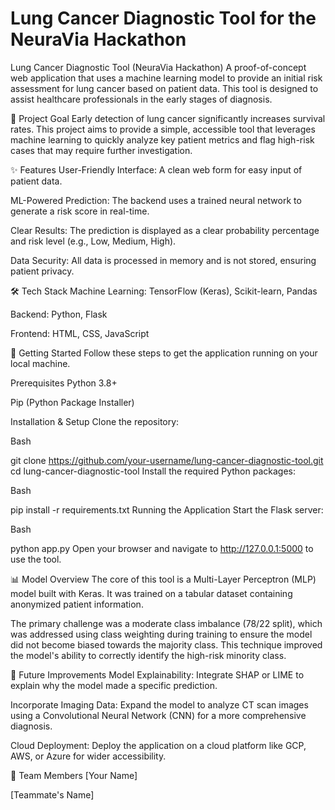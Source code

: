 # Lung Cancer Diagnostic Tool for the NeuraVia Hackathon

Lung Cancer Diagnostic Tool (NeuraVia Hackathon)
A proof-of-concept web application that uses a machine learning model to provide an initial risk assessment for lung cancer based on patient data. This tool is designed to assist healthcare professionals in the early stages of diagnosis.

🎯 Project Goal
Early detection of lung cancer significantly increases survival rates. This project aims to provide a simple, accessible tool that leverages machine learning to quickly analyze key patient metrics and flag high-risk cases that may require further investigation.

✨ Features
User-Friendly Interface: A clean web form for easy input of patient data.

ML-Powered Prediction: The backend uses a trained neural network to generate a risk score in real-time.

Clear Results: The prediction is displayed as a clear probability percentage and risk level (e.g., Low, Medium, High).

Data Security: All data is processed in memory and is not stored, ensuring patient privacy.

🛠️ Tech Stack
Machine Learning: TensorFlow (Keras), Scikit-learn, Pandas

Backend: Python, Flask

Frontend: HTML, CSS, JavaScript

🚀 Getting Started
Follow these steps to get the application running on your local machine.

Prerequisites
Python 3.8+

Pip (Python Package Installer)

Installation & Setup
Clone the repository:

Bash

git clone https://github.com/your-username/lung-cancer-diagnostic-tool.git
cd lung-cancer-diagnostic-tool
Install the required Python packages:

Bash

pip install -r requirements.txt
Running the Application
Start the Flask server:

Bash

python app.py
Open your browser and navigate to http://127.0.0.1:5000 to use the tool.

📊 Model Overview
The core of this tool is a Multi-Layer Perceptron (MLP) model built with Keras. It was trained on a tabular dataset containing anonymized patient information.

The primary challenge was a moderate class imbalance (78/22 split), which was addressed using class weighting during training to ensure the model did not become biased towards the majority class. This technique improved the model's ability to correctly identify the high-risk minority class.

🔮 Future Improvements
Model Explainability: Integrate SHAP or LIME to explain why the model made a specific prediction.

Incorporate Imaging Data: Expand the model to analyze CT scan images using a Convolutional Neural Network (CNN) for a more comprehensive diagnosis.

Cloud Deployment: Deploy the application on a cloud platform like GCP, AWS, or Azure for wider accessibility.

👥 Team Members
[Your Name]

[Teammate's Name]
